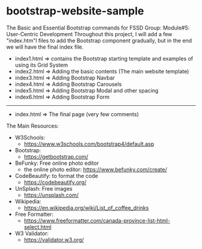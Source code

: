 # bootstrap-website-sample
The Basic and Essential Bootstrap commands for FSSD Group: Module#5: User-Centric Development
Throughout this project, I will add a few "index.htm"l files to add the Bootstrap component gradually, but in the end we will have the final index file.
- index1.html => contains the Bootstrap starting template and examples of using its Grid System
- index2.html => Adding the basic contents (The main website template)
- index3.html => Adding Bootstrap Navbar
- index4.html => Adding Bootstrap Carousels
- index5.html => Adding Bootstrap Modal and other spacing
- index6.html => Adding Bootstrap Form
*****************************************************************
- index.html => The final page (very few comments)

The Main Resources:
* W3Schools:
    * https://www.w3schools.com/bootstrap4/default.asp
* Bootstrap:
    * https://getbootstrap.com/
* BeFunky: Free online photo editor
    * the online photo editor: https://www.befunky.com/create/
* CodeBeautify: to format the code
    * https://codebeautify.org/
* UnSplash: Free images
    * https://unsplash.com/
* Wikipedia:
    * https://en.wikipedia.org/wiki/List_of_coffee_drinks
* Free Formatter:
    * https://www.freeformatter.com/canada-province-list-html-select.html
* W3 Validator:
   * https://validator.w3.org/
